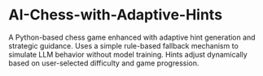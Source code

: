 # AI-Chess-with-Adaptive-Hints
A Python-based chess game enhanced with adaptive hint generation and strategic guidance. Uses a simple rule-based fallback mechanism to simulate LLM behavior without model training. Hints adjust dynamically based on user-selected difficulty and game progression.
